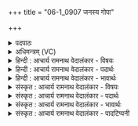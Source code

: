+++
title = "06-1_0907 जनस्य गोपा"

+++
<details><summary>पदपाठः</summary>

ज꣡न꣢꣯स्य। गो꣣पाः꣢। गो꣣। पाः꣢। अ꣣जनिष्ट। जा꣡गृ꣢꣯विः। अ꣣ग्निः꣢। सु꣣द꣡क्षः꣢। सु꣣। द꣡क्षः꣢꣯। सु꣣वि꣡ता꣢य। न꣡व्य꣢꣯से। घृ꣣त꣡प्र꣢तीकः। घृ꣣त꣢। प्र꣣तीकः। बृहता꣢। दि꣣विस्पृ꣡शा꣢। दि꣣वि। स्पृ꣡शा꣢꣯। द्यु꣣म꣢त्। वि। भा꣣ति। भरते꣡भ्यः꣢। शु꣡चिः꣢꣯। ९०७।
</details>

<details><summary>अधिमन्त्रम् (VC)</summary>

- अग्निः
- सुतंभर आत्रेयः
- जगती
- निषादः
</details>

<details><summary>हिन्दी : आचार्य रामनाथ वेदालंकार - विषयः</summary>

प्रथम ऋचा में परमेश्वर का स्वरूप वर्णित है।
</details>

<details><summary>हिन्दी : आचार्य रामनाथ वेदालंकार - पदार्थः</summary>

पदार्थान्वय -  (जागृविः)जागरूक परमेश्वर(जनस्य)सब मनुष्यों का(गोपाः)रक्षक(अजनिष्ट)बना हुआ है।(सुदक्षः)उत्तम बलवाला वह(अग्निः)अग्रनायक परमेश्वर(नव्यसे)अतिशय नवीन(सुविताय)भद्र-प्राप्ति के लिए सहायक होता है।(घृतप्रतीकः)तेजःस्वरूप, (शुचिः)पवित्र वह(भरतेभ्यः)धारणा,ध्यान,समाधि में स्थित जनों के लिए(दिविस्पृशा)आत्मा को छूनेवाले(बृहता)महान् तेज से(द्युमत्)दीप्यमान होता हुआ(वि भाति)शोभित होता है ॥१॥
</details>

<details><summary>हिन्दी : आचार्य रामनाथ वेदालंकार - भावार्थः</summary>

भावार्थ -  तेजःस्वरूप परमेश्वर उपासकों का रक्षक होता हुआ उन्हें दिव्य तेज प्रदान करके कृतार्थ करता है ॥१॥
</details>

<details><summary>संस्कृत : आचार्य रामनाथ वेदालंकार - विषयः</summary>

तत्रादौ परमेश्वरस्य स्वरूपमाह।
</details>

<details><summary>संस्कृत : आचार्य रामनाथ वेदालंकार - पदार्थः</summary>

पदार्थान्वय -  (जागृविः)जागरूकः परमेश्वरः(जनस्य)सर्वेषां जनानाम्(गोपाः)रक्षकः(अजनिष्ट)जातोऽस्ति।(सुदक्षः)सुबलः सः(अग्निः)अग्रणीः परमेश्वरः(नव्यसे)अतिशयेन नवीनाय(सुविताय)भद्रप्राप्तये सहायको जायते।(घृतप्रतीकः)तेजःस्वरूपः।[घृतं तेजोमयं प्रतीकं रूपं यस्य सः। घृ क्षरणदीप्त्योः।] (शुचिः)पवित्रः सः(भरतेभ्यः२)धारणाध्यानसमाधिस्थेभ्यो जनेभ्यः।[डुभृञ् धारणपोषणयोः इत्यस्मात् ‘भृमृदृशि’ उ० ३।११० इत्यनेन अतच् प्रत्ययः।] (दिविस्पृशा)आत्मस्पर्शिना(बृहता)महता तेजसा(द्युमत्)भासमानः सन्(विभाति)शोभते ॥१॥३
</details>

<details><summary>संस्कृत : आचार्य रामनाथ वेदालंकार - भावार्थः</summary>

भावार्थ -  तेजःस्वरूपः परमेश्वर उपासकानां रक्षकः सन् तान् दिव्यतेजःप्रदानेन कृतार्थयति ॥१॥
</details>

<details><summary>संस्कृत : आचार्य रामनाथ वेदालंकार - पादटिप्पनी</summary>

टिप्पनी -   १. ऋ० ५।११।१, यजु० १५।२७। २. भरत इति ऋत्विङ्नाम। निघं० ३।१८। (भरतेभ्यः) धारणपोषणकृद्भ्यो मनुष्येभ्यः इति ऋ० ५।११।१ भाष्ये द०। ३. दयानन्दर्षिणा ऋग्भाष्ये यजुर्भाष्ये च मन्त्रोऽयं क्रमेण पावकपक्षे विद्युत्पक्षे च व्याख्यातः।
</details>